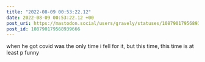 ```yaml
---
title: "2022-08-09 00:53:22.12"
date: 2022-08-09 00:53:22.12 +00
post_uri: https://mastodon.social/users/gravely/statuses/108790179568939666
post_id: 108790179568939666
---
```

when he got covid was the only time i fell for it, but this time, this time is at least p funny


